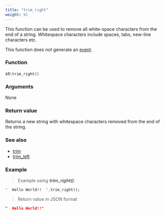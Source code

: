 ```yaml
---
title: "trim_right"
weight: 91
---
```


This function can be used to remove all white-space characters from the end of a string.
Whitespace characters include spaces, tabs, new-line characters etc.

This function does *not* generate an [event](../../../overview/events).

### Function

*str*.`trim_right()`

### Arguments

None

### Return value

Returns a new string with whitespace characters removed from the end of the string.

### See also

- [trim](../trim)
- [trim_left](../trim_left)

### Example

> Example using ***trim_right()***:

```thingsdb,json_response
'  Hello World!!  '.trim_right();
```

> Return value in JSON format

```json
"  Hello World!!"
```

